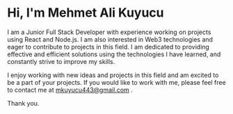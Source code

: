 # Hi, I'm Mehmet Ali Kuyucu

I am a Junior Full Stack Developer with experience working on projects using React and Node.js. I am also interested in Web3 technologies and eager to contribute to projects in this field. I am dedicated to providing effective and efficient solutions using the technologies I have learned, and constantly strive to improve my skills.

I enjoy working with new ideas and projects in this field and am excited to be a part of your projects. If you would like to work with me, please feel free to contact me at mkuyucu443@gmail.com .


Thank you.
